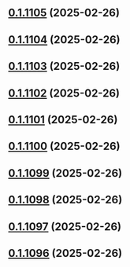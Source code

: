 ## [0.1.1105](https://github.com/binary-braids/terraform-oracle/compare/v0.1.1104...v0.1.1105) (2025-02-26)



## [0.1.1104](https://github.com/binary-braids/terraform-oracle/compare/v0.1.1103...v0.1.1104) (2025-02-26)



## [0.1.1103](https://github.com/binary-braids/terraform-oracle/compare/v0.1.1102...v0.1.1103) (2025-02-26)



## [0.1.1102](https://github.com/binary-braids/terraform-oracle/compare/v0.1.1101...v0.1.1102) (2025-02-26)



## [0.1.1101](https://github.com/binary-braids/terraform-oracle/compare/v0.1.1100...v0.1.1101) (2025-02-26)



## [0.1.1100](https://github.com/binary-braids/terraform-oracle/compare/v0.1.1099...v0.1.1100) (2025-02-26)



## [0.1.1099](https://github.com/binary-braids/terraform-oracle/compare/v0.1.1098...v0.1.1099) (2025-02-26)



## [0.1.1098](https://github.com/binary-braids/terraform-oracle/compare/v0.1.1097...v0.1.1098) (2025-02-26)



## [0.1.1097](https://github.com/binary-braids/terraform-oracle/compare/v0.1.1096...v0.1.1097) (2025-02-26)



## [0.1.1096](https://github.com/binary-braids/terraform-oracle/compare/v0.1.1095...v0.1.1096) (2025-02-26)



